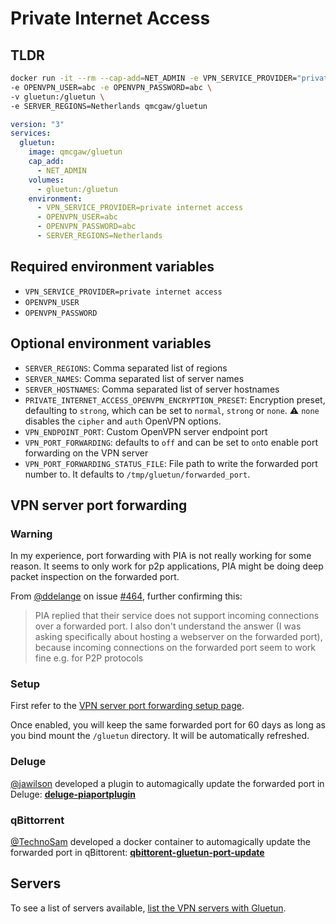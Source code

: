# Private Internet Access

## TLDR

```sh
docker run -it --rm --cap-add=NET_ADMIN -e VPN_SERVICE_PROVIDER="private internet access" \
-e OPENVPN_USER=abc -e OPENVPN_PASSWORD=abc \
-v gluetun:/gluetun \
-e SERVER_REGIONS=Netherlands qmcgaw/gluetun
```

```yml
version: "3"
services:
  gluetun:
    image: qmcgaw/gluetun
    cap_add:
      - NET_ADMIN
    volumes:
      - gluetun:/gluetun
    environment:
      - VPN_SERVICE_PROVIDER=private internet access
      - OPENVPN_USER=abc
      - OPENVPN_PASSWORD=abc
      - SERVER_REGIONS=Netherlands
```

## Required environment variables

- `VPN_SERVICE_PROVIDER=private internet access`
- `OPENVPN_USER`
- `OPENVPN_PASSWORD`

## Optional environment variables

- `SERVER_REGIONS`: Comma separated list of regions
- `SERVER_NAMES`: Comma separated list of server names
- `SERVER_HOSTNAMES`: Comma separated list of server hostnames
- `PRIVATE_INTERNET_ACCESS_OPENVPN_ENCRYPTION_PRESET`: Encryption preset, defaulting to `strong`, which can be set to `normal`, `strong` or `none`. ⚠️ `none` disables the `cipher` and `auth` OpenVPN options.
- `VPN_ENDPOINT_PORT`: Custom OpenVPN server endpoint port
- `VPN_PORT_FORWARDING`: defaults to `off` and can be set to `on`to enable port forwarding on the VPN server
- `VPN_PORT_FORWARDING_STATUS_FILE`: File path to write the forwarded port number to. It defaults to `/tmp/gluetun/forwarded_port`.

## VPN server port forwarding

### Warning

In my experience, port forwarding with PIA is not really working for some reason. It seems to only work for p2p applications, PIA might be doing deep packet inspection on the forwarded port.

From [@ddelange](https://github.com/ddelange) on issue [#464](https://github.com/qdm12/gluetun/issues/464#issuecomment-1091966502), further confirming this:

> PIA replied that their service does not support incoming connections over a forwarded port.
> I also don't understand the answer (I was asking specifically about hosting a webserver on the forwarded port), because incoming connections on the forwarded port seem to work fine e.g. for P2P protocols

### Setup

First refer to the [VPN server port forwarding setup page](../advanced/vpn-port-forwarding.md#native-integrations).

Once enabled, you will keep the same forwarded port for 60 days as long as you bind mount the `/gluetun` directory. It will be automatically refreshed.

### Deluge

[@jawilson](https://github.com/jawilson) developed a plugin to automagically update the forwarded port in Deluge: [**deluge-piaportplugin**](https://github.com/jawilson/deluge-piaportplugin)

### qBittorrent

[@TechnoSam](https://github.com/TechnoSam) developed a docker container to automagically update the forwarded port in qBittorent: [**qbittorent-gluetun-port-update**](https://hub.docker.com/r/technosam/qbittorrent-gluetun-port-update)

## Servers

To see a list of servers available, [list the VPN servers with Gluetun](../servers.md#list-of-vpn-servers).

